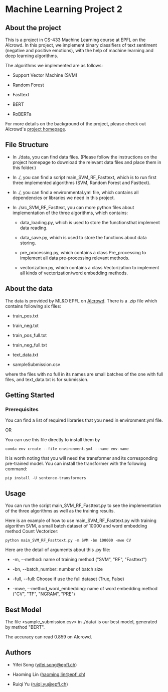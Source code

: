 # Machine Learning Project 2

## About the project

This is a project in CS-433 Machine Learning course at EPFL on the AIcrowd. In this project, we implement binary classifiers of text sentiment (negative and positive emotions), with the help of machine learning and deep learning algorithms.

The algorithms we implemented are as follows:

- Support Vector Machine (SVM)

- Random Forest

- Fasttext

- BERT

- RoBERTa

For more details on the background of the project, please check out AIcrowd's [project homepage](https://www.aicrowd.com/challenges/epfl-ml-text-classification).

## File Structure

- In ./data, you can find data files. (Please follow the instructions on the project homepage to download the relevant data files and place them in this folder.)

- In ./, you can find a script main_SVM_RF_Fasttext, which is to run first three implemented algorithms (SVM, Random Forest and Fasttext).

- In ./, you can find a environmental.yml file, which contains all dependencies or libraries we need in this project.

- In ./src_SVM_RF_Fasttext, you can more python files about implementation of the three algorithms, which contains:
  
  - data_loading.py, which is used to store the functionsthat implement data reading.
  
  - data_save.py, which is used to store the functions about data storing.
  
  - pre_processing.py, which contains a class Pre_processing to implement all data pre-processing relevant methods.
  
  - vectorization.py, which contains a class Vectorization to implement all kinds of vectorization/word embedding methods.

## About the data

The data is provided by ML&O EPFL on [AIcrowd](https://www.aicrowd.com/challenges/epfl-ml-text-classification/dataset_files). There is a .zip file which contains following six files:

- train_pos.txt

- train_neg.txt

- train_pos_full.txt

- train_neg_full.txt

- text_data.txt

- sampleSubmission.csv

where the files with no full in its names are small batches of the one with full files, and text_data.txt is for submission.

## Getting Started

### Prerequisites

You can find a list of required libraries that you need in environment.yml file.

OR

You can use this file directly to install them by

    conda env create --file environment.yml --name env-name

It is worth noting that you will need the transformer and its corresponding pre-trained model. You can install the transformer with the following command:

    pip install -U sentence-transformers

## Usage

You can run the script main_SVM_RF_Fasttext.py to see the implementation of the three algorithms as well as the training results.

Here is an example of how to use main_SVM_RF_Fasttext.py with training algorithm SVM, a small batch dataset of 10000 and word embedding method Count Vectorizer:

    python main_SVM_RF_Fasttext.py -m SVM -bn 100000 -mwe CV

Here are the detail of arguments about this .py file:

- -m, --method: name of training method ("SVM", "RF", "Fasttext")

- -bn, --batch_number: number of batch size

- -full, --full: Choose if use the full dataset (True, False)

- -mwe, --method_word_embedding: name of word embedding method ("CV", "TF", "NGRAM", "PRE")



## Best Model

The file <sample_submission.csv> in ./data/ is our best model, generated by method "BERT".

The accuracy can read 0.859 on AIcrowd.



## Authors

- Yifei Song (yifei.song@epfl.ch)

- Haoming Lin (haoming.lin@epfl.ch)

- Ruiqi Yu (ruiqi.yu@epfl.ch)
